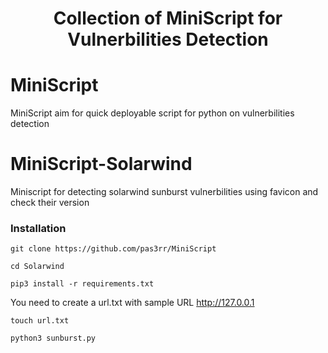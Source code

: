 <h1 align="center"> Collection of MiniScript for Vulnerbilities Detection </h1>

# MiniScript
MiniScript aim for quick deployable script for python on vulnerbilities detection 

# MiniScript-Solarwind
Miniscript for detecting solarwind sunburst vulnerbilities using favicon and check their version

### Installation
```
git clone https://github.com/pas3rr/MiniScript
```
```
cd Solarwind
```
```
pip3 install -r requirements.txt
```
You need to create a url.txt with sample URL http://127.0.0.1
```
touch url.txt
```
```
python3 sunburst.py
```
